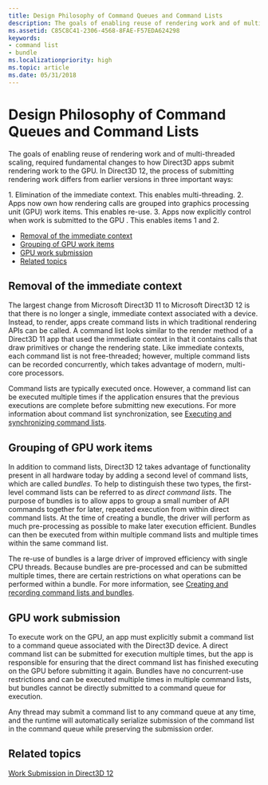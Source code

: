 ```yaml
---
title: Design Philosophy of Command Queues and Command Lists
description: The goals of enabling reuse of rendering work and of multi-threaded scaling, required fundamental changes to how Direct3D apps submit rendering work to the GPU.
ms.assetid: C85C8C41-2306-4568-8FAE-F57EDA624298
keywords:
- command list
- bundle
ms.localizationpriority: high
ms.topic: article
ms.date: 05/31/2018
---
```


# Design Philosophy of Command Queues and Command Lists

The goals of enabling reuse of rendering work and of multi-threaded scaling, required fundamental changes to how Direct3D apps submit rendering work to the GPU. In Direct3D 12, the process of submitting rendering work differs from earlier versions in three important ways:

<dl> 1. Elimination of the immediate context. This enables multi-threading.  
2. Apps now own how rendering calls are grouped into graphics processing unit (GPU) work items. This enables re-use.  
3. Apps now explicitly control when work is submitted to the GPU . This enables items 1 and 2.  
</dl>

-   [Removal of the immediate context](#removal-of-the-immediate-context)
-   [Grouping of GPU work items](#grouping-of-gpu-work-items)
-   [GPU work submission](#gpu-work-submission)
-   [Related topics](#related-topics)

## Removal of the immediate context

The largest change from Microsoft Direct3D 11 to Microsoft Direct3D 12 is that there is no longer a single, immediate context associated with a device. Instead, to render, apps create command lists in which traditional rendering APIs can be called. A command list looks similar to the render method of a Direct3D 11 app that used the immediate context in that it contains calls that draw primitives or change the rendering state. Like immediate contexts, each command list is not free-threaded; however, multiple command lists can be recorded concurrently, which takes advantage of modern, multi-core processors.

Command lists are typically executed once. However, a command list can be executed multiple times if the application ensures that the previous executions are complete before submitting new executions. For more information about command list synchronization, see [Executing and synchronizing command lists](executing-and-synchronizing-command-lists.md).

## Grouping of GPU work items

In addition to command lists, Direct3D 12 takes advantage of functionality present in all hardware today by adding a second level of command lists, which are called *bundles*. To help to distinguish these two types, the first-level command lists can be referred to as *direct command lists*. The purpose of bundles is to allow apps to group a small number of API commands together for later, repeated execution from within direct command lists. At the time of creating a bundle, the driver will perform as much pre-processing as possible to make later execution efficient. Bundles can then be executed from within multiple command lists and multiple times within the same command list.

The re-use of bundles is a large driver of improved efficiency with single CPU threads. Because bundles are pre-processed and can be submitted multiple times, there are certain restrictions on what operations can be performed within a bundle. For more information, see [Creating and recording command lists and bundles](recording-command-lists-and-bundles.md).

## GPU work submission

To execute work on the GPU, an app must explicitly submit a command list to a command queue associated with the Direct3D device. A direct command list can be submitted for execution multiple times, but the app is responsible for ensuring that the direct command list has finished executing on the GPU before submitting it again. Bundles have no concurrent-use restrictions and can be executed multiple times in multiple command lists, but bundles cannot be directly submitted to a command queue for execution.

Any thread may submit a command list to any command queue at any time, and the runtime will automatically serialize submission of the command list in the command queue while preserving the submission order.

## Related topics

<dl> <dt>

[Work Submission in Direct3D 12](command-queues-and-command-lists.md)
</dt> </dl>

 

 




